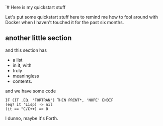 `# Here is my quickstart stuff

Let's put some quickstart stuff here to remind me how to
fool around with Docker when I haven't touched it for the
past six months.

## another little section

and this section has

* a list
* in it, with
* truly
* meaningless
* contents.

and we have some code

    IF (IT .EQ. 'FORTRAN') THEN PRINT*, 'NOPE' ENDIF
    (eq? it 'Lisp) -> nil
    (it == "C/C++) => 0

I dunno, maybe it's Forth.
